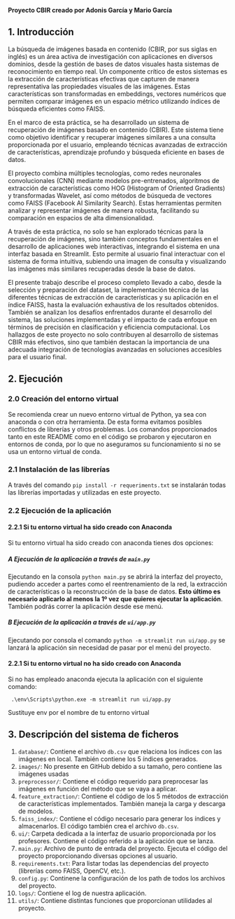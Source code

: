 **Proyecto CBIR creado por Adonis García y Mario García**

## 1. Introducción

La búsqueda de imágenes basada en contenido (CBIR, por sus siglas en inglés) es un área activa de investigación con aplicaciones en diversos dominios, desde la gestión de bases de datos visuales hasta sistemas de reconocimiento en tiempo real. Un componente crítico de estos sistemas es la extracción de características efectivas que capturen de manera representativa las propiedades visuales de las imágenes. Estas características son transformadas en embeddings, vectores numéricos que permiten comparar imágenes en un espacio métrico utilizando índices de búsqueda eficientes como FAISS.

En el marco de esta práctica, se ha desarrollado un sistema de recuperación de imágenes basado en contenido (CBIR). Este sistema tiene como objetivo identificar y recuperar imágenes similares a una consulta proporcionada por el usuario, empleando técnicas avanzadas de extracción de características, aprendizaje profundo y búsqueda eficiente en bases de datos.

El proyecto combina múltiples tecnologías, como redes neuronales convolucionales (CNN) mediante modelos pre-entrenados, algoritmos de extracción de características como HOG (Histogram of Oriented Gradients) y transformadas Wavelet, así como métodos de búsqueda de vectores como FAISS (Facebook AI Similarity Search). Estas herramientas permiten analizar y representar imágenes de manera robusta, facilitando su comparación en espacios de alta dimensionalidad.

A través de esta práctica, no solo se han explorado técnicas para la recuperación de imágenes, sino también conceptos fundamentales en el desarrollo de aplicaciones web interactivas, integrando el sistema en una interfaz basada en Streamlit. Esto permite al usuario final interactuar con el sistema de forma intuitiva, subiendo una imagen de consulta y visualizando las imágenes más similares recuperadas desde la base de datos.

El presente trabajo describe el proceso completo llevado a cabo, desde la selección y preparación del dataset, la implementación técnica de las diferentes técnicas de extracción de características y su aplicación en el índice FAISS, hasta la evaluación exhaustiva de los resultados obtenidos. También se analizan los desafíos enfrentados durante el desarrollo del sistema, las soluciones implementadas y el impacto de cada enfoque en términos de precisión en clasificación y eficiencia computacional. Los hallazgos de este proyecto no solo contribuyen al desarrollo de sistemas CBIR más efectivos, sino que también destacan la importancia de una adecuada integración de tecnologías avanzadas en soluciones accesibles para el usuario final.	

## 2. Ejecución

### 2.0 Creación del entorno virtual

Se recomienda crear un nuevo entorno virtual de Python, ya sea con anaconda o con otra herramienta. De esta forma evitamos posibles conflictos de librerías y otros problemas. Los comandos proporcionados tanto en este README como en el código se probaron y ejecutaron en entornos de conda, por lo que no aseguramos su funcionamiento si no se usa un entorno virtual de conda.

### 2.1 Instalación de las librerías

A través del comando `pip install -r requeriments.txt` se instalarán todas las librerías importadas y utilizadas en este proyecto.

### 2.2 Ejecución de la aplicación

#### 2.2.1 Si tu entorno virtual ha sido creado con Anaconda

Si tu entorno virtual ha sido creado con anaconda tienes dos opciones:

##### A Ejecución de la aplicación a través de `main.py`
Ejecutando en la consola `python main.py` se abrirá la interfaz del proyecto, pudiendo acceder a partes como el reentrenamiento de la red, la extracción de características o la reconstrucción de la base de datos. **Esto último es necesario aplicarlo al menos la 1º vez que quieres ejecutar la aplicación**. También podrás correr la aplicación desde ese menú.

##### B Ejecución de la aplicación a través de `ui/app.py`
Ejecutando por consola el comando `python -m streamlit run ui/app.py` se lanzará la aplicación sin necesidad de pasar por el menú del proyecto. 

#### 2.2.1 Si tu entorno virtual no ha sido creado con Anaconda

Si no has empleado anaconda ejecuta la aplicación con el siguiente comando:

` .\env\Scripts\python.exe -m streamlit run ui/app.py`

Sustituye env por el nombre de tu entorno virtual

## 3. Descripción del sistema de ficheros
1. `database/`: Contiene el archivo `db.csv` que relaciona los índices con las imágenes en local. También contiene los 5 índices generados.
2. `images/`: No presente en GitHub debido a su tamaño, pero contiene las imágenes usadas
3.  `preprocessor/`: Contiene el código requerido para preprocesar las imágenes en función del método que se vaya a aplicar.
4. `feature_extraction/`: Contiene el código de los 5 métodos de extracción de características implementados. También maneja la carga y descarga de modelos.
5. `faiss_index/`: Contiene el código necesario para generar los índices y almacenarlos. El código también crea el archivo `db.csv`.
6. `ui/`: Carpeta dedicada a la interfaz de usuario proporcionada por los profesores. Contiene el código referido a la aplicación que se lanza.
7. `main.py`: Archivo de punto de entrada del proyecto. Ejecuta el código del proyecto proporcionando diversas opciones al usuario.
8.  `requirements.txt`: Para listar todas las dependencias del proyecto (librerías como FAISS, OpenCV, etc.).
9. `config.py`: Continene la configuración de los path de todos los archivos del proyecto.
10. `logs/`: Contiene el log de nuestra aplicación.
11. `utils/`: Contiene distintas funciones que proporcionan utilidades al proyecto.
